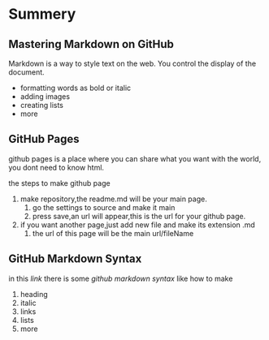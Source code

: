 # Summery
## Mastering Markdown on GitHub 
Markdown is a way to style text on the web.
You control the display of the document.
- formatting words as bold or italic
- adding images
- creating lists
- more
## GitHub Pages
github pages is a place where you can share what you want with the world, you dont need to know html.
 
   the steps to make github page
1. make repository,the readme.md will be your main page.
    1. go the settings to source and make it main 
    2. press save,an url will appear,this is the url for your github page.
2. if you want another page,just add new file and make its extension .md
   1. the url of this page will be the main url/fileName
## GitHub Markdown Syntax
in this *link* there is some *github markdown syntax* like how to make
1. heading
2. italic
3. links
4. lists
5. more
